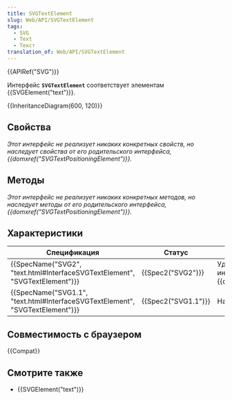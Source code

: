 ```yaml
---
title: SVGTextElement
slug: Web/API/SVGTextElement
tags:
  - SVG
  - Text
  - Текст
translation_of: Web/API/SVGTextElement
---
```


{{APIRef("SVG")}}

Интерфейс **`SVGTextElement`** соответствует элементам {{SVGElement("text")}}.

{{InheritanceDiagram(600, 120)}}

## Свойства

_Этот интерфейс не реализует никаких конкретных свойств, но наследует свойства от его родительского интерфейса, {{domxref("SVGTextPositioningElement")}}._

## Методы

_Этот интерфейс не реализует никаких конкретных методов, но наследует методы от его родительского интерфейса, {{domxref("SVGTextPositioningElement")}}._

## Характеристики

| Спецификация                                                                                             | Статус                   | Коммент                                                                  |
| -------------------------------------------------------------------------------------------------------- | ------------------------ | ------------------------------------------------------------------------ |
| {{SpecName("SVG2", "text.html#InterfaceSVGTextElement", "SVGTextElement")}}     | {{Spec2("SVG2")}} | Удалён реализованный интерфейс {{domxref("SVGTransformable")}}. |
| {{SpecName("SVG1.1", "text.html#InterfaceSVGTextElement", "SVGTextElement")}} | {{Spec2("SVG1.1")}} | Начальное определение                                                    |

## Совместимость с браузером

{{Compat}}

## Смотрите также

- {{SVGElement("text")}}
